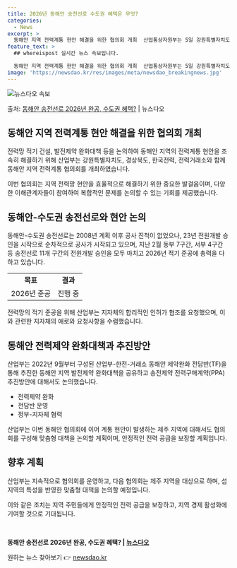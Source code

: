 ```yaml
---
title: 2026년 동해안 송전선로 수도권 혜택은 무엇?
categories:
  - News
excerpt: >
  동해안 지역 전력계통 현안 해결을 위한 협의회 개최  산업통상자원부는 5일 강원특별자치도, 경상북도, 한국전…
feature_text: >
  ## whereispost 실시간 뉴스 속보입니다.

  동해안 지역 전력계통 현안 해결을 위한 협의회 개최  산업통상자원부는 5일 강원특별자치도, 경상북도, 한국전…
image: 'https://newsdao.kr/res/images/meta/newsdao_breakingnews.jpg'
---
```


![뉴스다오 속보](https://newsdao.kr/res/images/meta/newsdao_breakingnews.jpg)

<p>출처: <a href="https://newsdao.kr/4635" rel="dofollow">동해안 송전선로 2026년 완공, 수도권 혜택?</a> | 뉴스다오</p>

<h2 data-ke-size="size26">동해안 지역 전력계통 현안 해결을 위한 협의회 개최</h2>
전력망 적기 건설, 발전제약 완화대책 등을 논의하여 동해안 지역의 전력계통 현안을 조속히 해결하기 위해 산업부는 강원특별자치도, 경상북도, 한국전력, 전력거래소와 함께 동해안 지역 전력계통 협의회를 개최하였습니다.

<p data-ke-size="size16">이번 협의회는 지역 전력망 현안을 효율적으로 해결하기 위한 중요한 발걸음이며, 다양한 이해관계자들이 참여하여 복합적인 문제를 논의할 수 있는 기회를 제공했습니다.</p>

<h2 data-ke-size="size26">동해안-수도권 송전선로와 현안 논의</h2>
동해안-수도권 송전선로는 2008년 계획 이후 공사 진척이 없었으나, 23년 전원개발 승인을 시작으로 순차적으로 공사가 시작되고 있으며, 지난 2월 동부 7구간, 서부 4구간 등 송전선로 11개 구간의 전원개발 승인을 모두 마치고 2026년 적기 준공에 총력을 다하고 있습니다.

<table>
    <tr>
        <td style="text-align: center; height: 17px;"><b>목표</b></td>
        <td style="text-align: center; height: 17px;"><b>결과</b></td>
    </tr>
    <tr>
        <td style="text-align: center; height: 17px;">2026년 준공</td>
        <td style="text-align: center; height: 17px;">진행 중</td>
    </tr>
</table>

<p data-ke-size="size16">전력망의 적기 준공을 위해 산업부는 지자체의 합리적인 인허가 협조를 요청했으며, 이와 관련한 지자체의 애로와 요청사항을 수렴했습니다.</p>

<h2 data-ke-size="size26">동해안 전력제약 완화대책과 추진방안</h2>
산업부는 2022년 9월부터 구성된 산업부-한전-거래소 동해안 제약완화 전담반(TF)을 통해 추진한 동해안 지역 발전제약 완화대책을 공유하고 송전제약 전력구매계약(PPA) 추진방안에 대해서도 논의했습니다.

<ul>
    <li>전력제약 완화</li>
    <li>전담반 운영</li>
    <li>정부-지자체 협력</li>
</ul>

<p data-ke-size="size16">산업부는 이번 동해안 협의회에 이어 계통 현안이 발생하는 제주 지역에 대해서도 협의회를 구성해 맞춤형 대책을 논의할 계획이며, 안정적인 전력 공급을 보장할 계획입니다.</p>

<h2 data-ke-size="size26">향후 계획</h2>
산업부는 지속적으로 협의회를 운영하고, 다음 협의회는 제주 지역을 대상으로 하며, 섬 지역의 특성을 반영한 맞춤형 대책을 논의할 예정입니다.

<p data-ke-size="size16">이와 같은 조치는 지역 주민들에게 안정적인 전력 공급을 보장하고, 지역 경제 활성화에 기여할 것으로 기대됩니다.</p>

<p data-ke-size="size16">&nbsp;</p>

**동해안 송전선로 2026년 완공, 수도권 혜택? | [뉴스다오](https://newsdao.kr/4635)** 

원하는 뉴스 찾아보기 👉 <a href="https://newsdao.kr" rel="dofollow">newsdao.kr</a>


